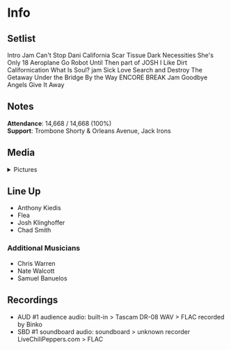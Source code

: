 # Info

## Setlist

Intro Jam
Can't Stop
Dani California
Scar Tissue
Dark Necessities
She's Only 18
Aeroplane
Go Robot
Until Then part of JOSH
I Like Dirt
Californication
What Is Soul? jam
Sick Love
Search and Destroy
The Getaway
Under the Bridge
By the Way
ENCORE BREAK
Jam
Goodbye Angels
Give It Away

## Notes

**Attendance**: 14,668 / 14,668 (100%)
<br>
**Support**: Trombone Shorty & Orleans Avenue, Jack Irons

## Media 

<details>
  <summary>Pictures</summary>
  <!--<img alt="Setlist" title="Setlist" src="_.jpg" height="200" />
  <img alt="Clipping" title="Clipping" src="_.jpg" height="200" />
  <img alt="Flyer" title="Flyer" src="_.jpg" height="200" />-->
</details>

## Line Up

* Anthony Kiedis
* Flea
* Josh Klinghoffer
* Chad Smith

### Additional Musicians

* Chris Warren  
* Nate Walcott  
* Samuel Banuelos

## Recordings

* AUD #1 audience audio: built-in > Tascam DR-08 WAV > FLAC recorded by Binko  
* SBD #1 soundboard audio: soundboard > unknown recorder LiveChiliPeppers.com > FLAC
